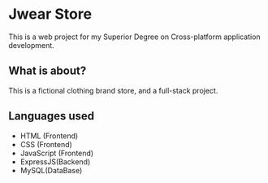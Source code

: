 # Jwear Store

This is a  web project for my Superior Degree on Cross-platform application development.

## What is about?

This is a fictional clothing brand store, and a full-stack project.

## Languages used

- HTML (Frontend)
- CSS (Frontend)
- JavaScript (Frontend)
- ExpressJS(Backend)
- MySQL(DataBase)
